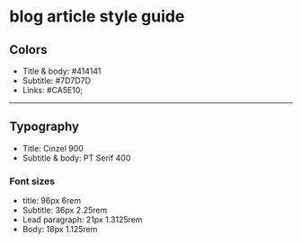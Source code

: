 # blog article style guide

## Colors

- Title & body: #414141
- Subtitle: #7D7D7D
- Links: #CA5E10;

---

## Typography

- Title: Cinzel 900
- Subtitle & body: PT Serif 400

### Font sizes

- title: 96px                     6rem
- Subtitle: 36px                  2.25rem
- Lead paragraph: 21px            1.3125rem
- Body: 18px                      1.125rem